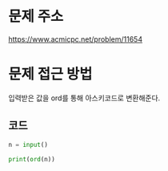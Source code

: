 문제 주소
=====================
<https://www.acmicpc.net/problem/11654>

문제 접근 방법
=====================
입력받은 값을 ord를 통해 아스키코드로 변환해준다.

## 코드

```python
n = input()

print(ord(n))
```
